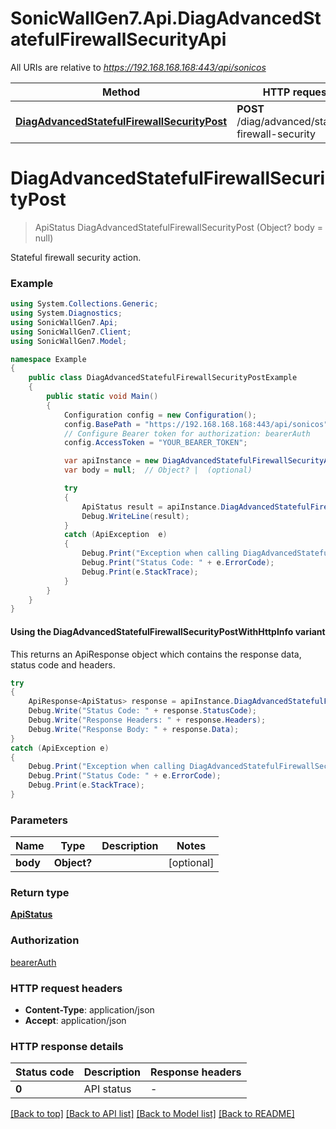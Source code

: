 # SonicWallGen7.Api.DiagAdvancedStatefulFirewallSecurityApi

All URIs are relative to *https://192.168.168.168:443/api/sonicos*

| Method | HTTP request | Description |
|--------|--------------|-------------|
| [**DiagAdvancedStatefulFirewallSecurityPost**](DiagAdvancedStatefulFirewallSecurityApi.md#diagadvancedstatefulfirewallsecuritypost) | **POST** /diag/advanced/stateful-firewall-security |  |

<a id="diagadvancedstatefulfirewallsecuritypost"></a>
# **DiagAdvancedStatefulFirewallSecurityPost**
> ApiStatus DiagAdvancedStatefulFirewallSecurityPost (Object? body = null)



Stateful firewall security action.

### Example
```csharp
using System.Collections.Generic;
using System.Diagnostics;
using SonicWallGen7.Api;
using SonicWallGen7.Client;
using SonicWallGen7.Model;

namespace Example
{
    public class DiagAdvancedStatefulFirewallSecurityPostExample
    {
        public static void Main()
        {
            Configuration config = new Configuration();
            config.BasePath = "https://192.168.168.168:443/api/sonicos";
            // Configure Bearer token for authorization: bearerAuth
            config.AccessToken = "YOUR_BEARER_TOKEN";

            var apiInstance = new DiagAdvancedStatefulFirewallSecurityApi(config);
            var body = null;  // Object? |  (optional) 

            try
            {
                ApiStatus result = apiInstance.DiagAdvancedStatefulFirewallSecurityPost(body);
                Debug.WriteLine(result);
            }
            catch (ApiException  e)
            {
                Debug.Print("Exception when calling DiagAdvancedStatefulFirewallSecurityApi.DiagAdvancedStatefulFirewallSecurityPost: " + e.Message);
                Debug.Print("Status Code: " + e.ErrorCode);
                Debug.Print(e.StackTrace);
            }
        }
    }
}
```

#### Using the DiagAdvancedStatefulFirewallSecurityPostWithHttpInfo variant
This returns an ApiResponse object which contains the response data, status code and headers.

```csharp
try
{
    ApiResponse<ApiStatus> response = apiInstance.DiagAdvancedStatefulFirewallSecurityPostWithHttpInfo(body);
    Debug.Write("Status Code: " + response.StatusCode);
    Debug.Write("Response Headers: " + response.Headers);
    Debug.Write("Response Body: " + response.Data);
}
catch (ApiException e)
{
    Debug.Print("Exception when calling DiagAdvancedStatefulFirewallSecurityApi.DiagAdvancedStatefulFirewallSecurityPostWithHttpInfo: " + e.Message);
    Debug.Print("Status Code: " + e.ErrorCode);
    Debug.Print(e.StackTrace);
}
```

### Parameters

| Name | Type | Description | Notes |
|------|------|-------------|-------|
| **body** | **Object?** |  | [optional]  |

### Return type

[**ApiStatus**](ApiStatus.md)

### Authorization

[bearerAuth](../README.md#bearerAuth)

### HTTP request headers

 - **Content-Type**: application/json
 - **Accept**: application/json


### HTTP response details
| Status code | Description | Response headers |
|-------------|-------------|------------------|
| **0** | API status |  -  |

[[Back to top]](#) [[Back to API list]](../README.md#documentation-for-api-endpoints) [[Back to Model list]](../README.md#documentation-for-models) [[Back to README]](../README.md)

